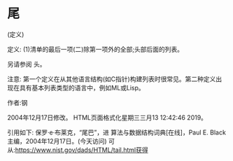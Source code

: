 # 尾


(定义)



定义:
(1)清单的最后一项(二)除第一项外的全部;头部后面的列表。



另请参阅
头。



注意:
第一个定义在从其他语言结构(如C指针)构建列表时很常见。第二种定义出现在具有基本列表类型的语言中，例如ML或Lisp。


作者:钢







2004年12月17日修改。
HTML页面格式化星期三三月13 12:42:46 2019。



引用如下:
保罗·e·布莱克，“尾巴”，进
算法与数据结构词典[在线]，Paul E. Black主编，2004年12月17日。(今天访问)
可从:https://www.nist.gov/dads/HTML/tail.html获得
